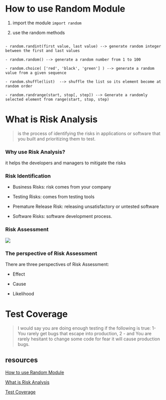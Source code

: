 # How to use Random Module

1. import the module `import random`

2. use the random methods

```

- random.randint(first value, last value) --> generate random integer between the first and last values

- random.random() --> generate a random number from 1 to 100

- random.choice( ['red', 'black', 'green'] ) --> generate a random value from a given sequence

- random.shuffle(list)  --> shuffle the list so its element become at random order 

- random.randrange(start, stop[, step]) --> Generate a randomly selected element from range(start, stop, step)

```

# What is Risk Analysis

>  is the process of identifying the risks in applications or software that you built and prioritizing them to test.

### Why use Risk Analysis?
 
 it helps the developers and managers to mitigate the risks

### Risk Identification

 - Business Risks: risk comes from your company 

 - Testing Risks:  comes from testing tools 

 - Premature Release Risk: releasing unsatisfactory or untested software

 - Software Risks: software development process.

### Risk Assessment

![](https://d1jnx9ba8s6j9r.cloudfront.net/blog/wp-content/uploads/2019/08/Picture1-768x422.png)

### The perspective of Risk Assessment

There are three perspectives of Risk Assessment:

- Effect

- Cause

- Likelihood

# Test Coverage

> I would say you are doing enough testing if the following is true: 1- You rarely get bugs that escape into production, 2 - and You are rarely hesitant to change some code for fear it will cause production bugs.


## resources

[How to use Random Module](https://www.pythonforbeginners.com/random/how-to-use-the-random-module-in-python)

[What is Risk Analysis](https://www.edureka.co/blog/risk-analysis-in-software-testing/#RiskIdentification)

[Test Coverage](https://martinfowler.com/bliki/TestCoverage.html)